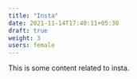```yaml
---
title: "Insta"
date: 2021-11-14T17:40:11+05:30
draft: true
weight: 3
users: female
---
```


This is some content related to insta.